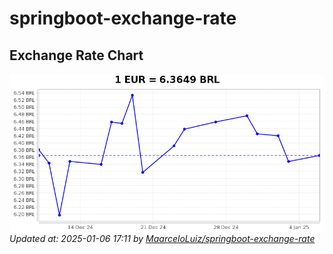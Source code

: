 # springboot-exchange-rate

<!-- EXCHANGE-RATE-START -->
## Exchange Rate Chart

![Exchange Rate Chart](charts/chart.png)*Updated at: 2025-01-06 17:11 by [MaarceloLuiz/springboot-exchange-rate](https://github.com/MaarceloLuiz/springboot-exchange-rate)*


<!-- EXCHANGE-RATE-END -->